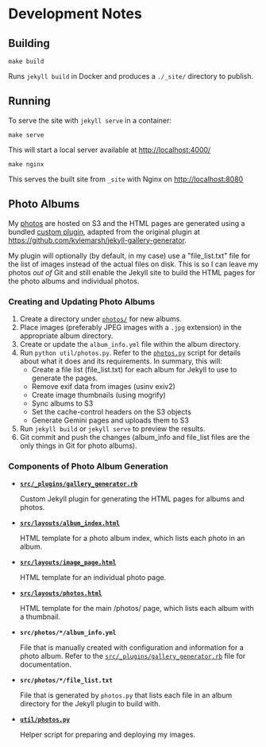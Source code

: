 # Development Notes

## Building

```shell
make build
```

Runs `jekyll build` in Docker and produces a `./_site/` directory to publish.

## Running

To serve the site with `jekyll serve` in a container:

```shell
make serve
```

This will start a local server available at <http://localhost:4000/>

```shell
make nginx
```

This serves the built site from `_site` with Nginx on <http://localhost:8080>

## Photo Albums

My [photos](https://joshbeard.me/photos) are hosted on S3 and the HTML pages
are generated using a bundled [custom plugin](src/_plugins/gallery_generator.rb),
adapted from the original plugin at <https://github.com/kylemarsh/jekyll-gallery-generator>.

My plugin will optionally (by default, in my case) use a "file_list.txt" file
for the list of images instead of the actual files on disk. This is so I can
leave my photos _out of_ Git and still enable the Jekyll site to build the HTML
pages for the photo albums and individual photos.

### Creating and Updating Photo Albums

1. Create a directory under [`photos/`](photos/) for new albums.
2. Place images (preferably JPEG images with a `.jpg` extension) in the appropriate album directory.
3. Create or update the `album_info.yml` file within the album directory.
4. Run `python util/photos.py`. Refer to the
   [`photos.py`](util/photos.py) script for details about what it does and its
   requirements. In summary, this will:
     * Create a file list (file_list.txt) for each album for Jekyll to use to
       generate the pages.
     * Remove exif data from images (usinv exiv2)
     * Create image thumbnails (using mogrify)
     * Sync albums to S3
     * Set the cache-control headers on the S3 objects
     * Generate Gemini pages and uploads them to S3
5. Run `jekyll build` or `jekyll serve` to preview the results.
6. Git commit and push the changes (album_info and file_list files are the only
   things in Git for photo albums).

### Components of Photo Album Generation

* __[`src/_plugins/gallery_generator.rb`](src/_plugins/gallery_generator.rb)__

  Custom Jekyll plugin for generating the HTML pages for albums and photos.

* __[`src/layouts/album_index.html`](src/layouts/album_index.html)__

  HTML template for a photo album index, which lists each photo in an album.

* __[`src/layouts/image_page.html`](src/layouts/image_page.html)__

  HTML template for an individual photo page.

* __[`src/layouts/photos.html`](src/layouts/photos.html)__

  HTML template for the main /photos/ page, which lists each album with a
  thumbnail.

* __`src/photos/*/album_info.yml`__

  File that is manually created with configuration and information for a photo
  album. Refer to the
  [`src/_plugins/gallery_generator.rb`](src/_plugins/gallery_generator.rb) file for
  documentation.

* __`src/photos/*/file_list.txt`__

  File that is generated by `photos.py` that lists each file in an album
  directory for the Jekyll plugin to build with.

* __[`util/photos.py`](util/photos.py)__

  Helper script for preparing and deploying my images.

